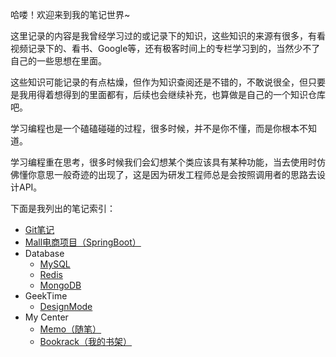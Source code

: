 哈喽！欢迎来到我的笔记世界~

这里记录的内容是我曾经学习过的或记录下的知识，这些知识的来源有很多，有看视频记录下的、看书、Google等，还有极客时间上的专栏学习到的，当然少不了自己的一些思想在里面。

这些知识可能记录的有点枯燥，但作为知识查阅还是不错的，不敢说很全，但只要是我用得着想得到的里面都有，后续也会继续补充，也算做是自己的一个知识仓库吧。

学习编程也是一个磕磕碰碰的过程，很多时候，并不是你不懂，而是你根本不知道。

学习编程重在思考，很多时候我们会幻想某个类应该具有某种功能，当去使用时仿佛懂你意思一般奇迹的出现了，这是因为研发工程师总是会按照调用者的思路去设计API。



下面是我列出的笔记索引：

* [Git笔记](/Git/)
* [Mall电商项目（SpringBoot）](/Mall/)
* Database
  * [MySQL](/MySQL/)
  * [Redis](/Redis/)
  * [MongoDB](/MongoDB/)
* GeekTime
  * [DesignMode](/DesignMode/)
* My Center
  * [Memo（随笔）](/Memo/)
  * [Bookrack（我的书架）](/Bookrack/)

